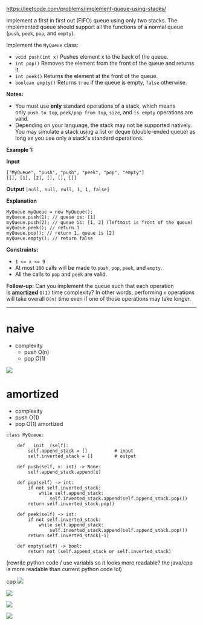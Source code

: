 https://leetcode.com/problems/implement-queue-using-stacks/

Implement a first in first out (FIFO) queue using only two stacks. The implemented queue should support all the functions of a normal queue (`push`, `peek`, `pop`, and `empty`).

Implement the `MyQueue` class:

- `void push(int x)` Pushes element x to the back of the queue.
- `int pop()` Removes the element from the front of the queue and returns it.
- `int peek()` Returns the element at the front of the queue.
- `boolean empty()` Returns `true` if the queue is empty, `false` otherwise.

**Notes:**

- You must use **only** standard operations of a stack, which means only `push to top`, `peek/pop from top`, `size`, and `is empty` operations are valid.
- Depending on your language, the stack may not be supported natively. You may simulate a stack using a list or deque (double-ended queue) as long as you use only a stack's standard operations.

**Example 1:**

**Input**
```
["MyQueue", "push", "push", "peek", "pop", "empty"]
[[], [1], [2], [], [], []]
```
**Output**
`[null, null, null, 1, 1, false]`

**Explanation**
```
MyQueue myQueue = new MyQueue();
myQueue.push(1); // queue is: [1]
myQueue.push(2); // queue is: [1, 2] (leftmost is front of the queue)
myQueue.peek(); // return 1
myQueue.pop(); // return 1, queue is [2]
myQueue.empty(); // return false
```

**Constraints:**
- `1 <= x <= 9`
- At most `100` calls will be made to `push`, `pop`, `peek`, and `empty`.
- All the calls to `pop` and `peek` are valid.

**Follow-up:** Can you implement the queue such that each operation is **[amortized](https://en.wikipedia.org/wiki/Amortized_analysis)** `O(1)` time complexity? In other words, performing `n` operations will take overall `O(n)` time even if one of those operations may take longer.


---

# naive
- complexity
	- push O(n)
	- pop O(1)  


![](../!assets/attachments/Pasted%20image%2020240224130011.png)


# amortized

- complexity
- push O(1)
- pop O(1) amortized


```
class MyQueue:
    
    def __init__(self):
        self.append_stack = []          # input
        self.inverted_stack = []        # output

    def push(self, x: int) -> None:
        self.append_stack.append(x)

    def pop(self) -> int:
        if not self.inverted_stack:
            while self.append_stack:
                self.inverted_stack.append(self.append_stack.pop())
        return self.inverted_stack.pop()

    def peek(self) -> int:
        if not self.inverted_stack:
            while self.append_stack:
                self.inverted_stack.append(self.append_stack.pop())
        return self.inverted_stack[-1]

    def empty(self) -> bool:
        return not (self.append_stack or self.inverted_stack)
```



(rewrite python code / use variabls so it looks more readable? the java/cpp is more readable than current python code lol)

cpp
![](../!assets/attachments/Pasted%20image%2020240224130440.png)




![](../!assets/attachments/Pasted%20image%2020240224130038.png)


![](../!assets/attachments/Pasted%20image%2020240224130028.png)

![](../!assets/attachments/Pasted%20image%2020240224130106.png)


